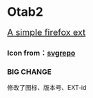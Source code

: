 # Otab2
<a href="https://addons.mozilla.org/zh-CN/firefox/addon/otab-23/" style="font-size:20px;">A simple firefox ext</a>

### Icon from：<a href="https://www.svgrepo.com">svgrepo</a>

### BIG CHANGE
修改了图标、版本号、EXT-id